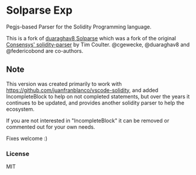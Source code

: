 # Solparse Exp

Pegjs-based Parser for the Solidity Programming language.

This is a fork of [duaraghav8 Solparse](https://github.com/duaraghav8/solparse) which was a fork of the original [Consensys' solidity-parser](https://github.com/ConsenSys/solidity-parser) by Tim Coulter. @cgewecke, @duaraghav8 and @federicobond are co-authors.

## Note
This version was created primarily to work with https://github.com/juanfranblanco/vscode-solidity, and added IncompleteBlock to help on not completed statements, but over the years it continues to be updated, and provides another solidity parser to help the ecosystem.

If you are not interested in "IncompleteBlock" it can be removed or commented out for your own needs. 

Fixes welcome :)

### License

MIT
